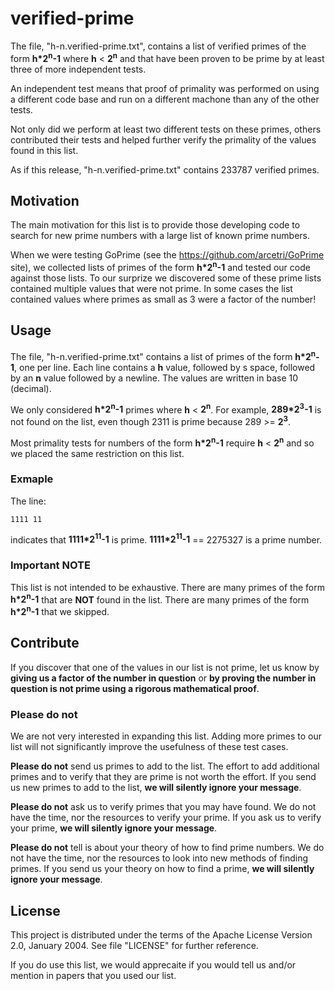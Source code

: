 # verified-prime

The file, "h-n.verified-prime.txt", contains a list of verified primes of
the form __h*2<sup>n</sup>-1__ where __h__ < __2<sup>n</sup>__ and that
have been proven to be prime by at least three of more independent tests.

An independent test means that proof of primality was performed on using
a different code base and run on a different machone than any of the
other tests.

Not only did we perform at least two different tests on these primes,
others contributed their tests and helped further verify the primality
of the values found in this list.

As if this release, "h-n.verified-prime.txt" contains 233787 verified primes.

## Motivation

The main motivation for this list is to provide those developing code to search for new
prime numbers with a large list of known prime numbers.

When we were testing GoPrime (see the https://github.com/arcetri/GoPrime
site), we collected lists of primes of the form  __h*2<sup>n</sup>-1__
and tested our code against those lists.
To our surprize we discovered some of these prime lists contained multiple
values that were not prime.
In some cases the list contained values where primes as small as 3 were
a factor of the number!

## Usage

The file, "h-n.verified-prime.txt" contains a list of primes of the form __h*2<sup>n</sup>-1__,
one per line.
Each line contains a __h__ value, followed by s space, followed by an __n__ value followed by a newline.
The values are written in base 10 (decimal).

We only considered __h*2<sup>n</sup>-1__ primes where __h__ < __2<sup>n</sup>__.
For example, __289*2<sup>3</sup>-1__ is not found on the list,
even though 2311 is prime because 289 >=  __2<sup>3</sup>__.

Most primality tests for numbers of the form __h*2<sup>n</sup>-1__
require __h__ < __2<sup>n</sup>__ and so we placed the same restriction on
this list.

### Exmaple

The line:

```
1111 11
```

indicates that __1111*2<sup>11</sup>-1__ is prime.
__1111*2<sup>11</sup>-1__ == 2275327 is a prime number.

### Important NOTE

This list is not intended to be exhaustive.
There are many primes of the form  __h*2<sup>n</sup>-1__ that are __NOT__ found in the list.
There are many primes of the form  __h*2<sup>n</sup>-1__ that we skipped.

## Contribute

If you discover that one of the values in our list is not prime, let us know
by __giving us a factor of the number in question__
or __by proving the number in question is not prime using a rigorous mathematical proof__.

### Please do not

We are not very interested in expanding this list.
Adding more primes to our list will not significantly improve the usefulness of these test cases.

__Please do not__ send us primes to add to the list.
The effort to add additional primes and to verify that they are prime is not worth the effort.
If you send us new primes to add to the list, __we will silently ignore your message__.

__Please do not__ ask us to verify primes that you may have found.
We do not have the time, nor the resources to verify your prime.
If you ask us to verify your prime, __we will silently ignore your message__.

__Please do not__ tell is about your theory of how to find prime numbers.
We do not have the time, nor the resources to look into new methods of finding primes.
If you send us your theory on how to find a prime, __we will silently ignore your message__.

## License

This project is distributed under the terms of the Apache License Version 2.0, January 2004.
See file "LICENSE" for further reference.

If you do use this list, we would apprecaite if you would tell us and/or mention in papers that you used our list.
